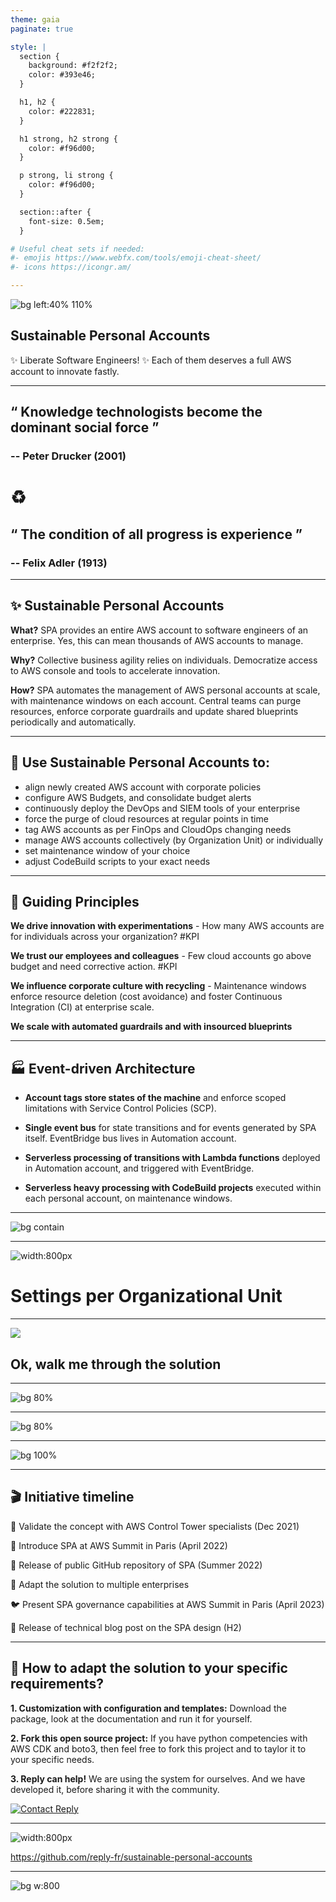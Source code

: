 ```yaml
---
theme: gaia
paginate: true

style: |
  section {
    background: #f2f2f2;
    color: #393e46;
  }

  h1, h2 {
    color: #222831;
  }

  h1 strong, h2 strong {
    color: #f96d00;
  }

  p strong, li strong {
    color: #f96d00;
  }

  section::after {
    font-size: 0.5em;
  }

# Useful cheat sets if needed:
#- emojis https://www.webfx.com/tools/emoji-cheat-sheet/
#- icons https://icongr.am/

---
```

<!-- _paginate: false -->
<!-- _class: lead -->

![bg left:40% 110%](./media/sustainable-personal-accounts.svg)

## __Sustainable Personal Accounts__

:sparkles: Liberate Software Engineers! :sparkles:
Each of them deserves a full AWS account to innovate fastly.

---
<!-- _class: lead -->
## __“ Knowledge technologists become the dominant social force ”__
### -- Peter Drucker (2001)

# :recycle:

## __“ The condition of all progress is experience ”__
### -- Felix Adler (1913)

---

## :sparkles: Sustainable Personal Accounts

__What?__ SPA provides an entire AWS account to software engineers of an enterprise. Yes, this can mean thousands of AWS accounts to manage.

__Why?__ Collective business agility relies on individuals. Democratize access to AWS console and tools to accelerate innovation.

__How?__ SPA automates the management of AWS personal accounts at scale, with maintenance windows on each account. Central teams can purge resources, enforce corporate guardrails and update shared blueprints periodically and automatically.

---

## :telescope: Use Sustainable Personal Accounts to:

- align newly created AWS account with corporate policies
- configure AWS Budgets, and consolidate budget alerts
- continuously deploy the DevOps and SIEM tools of your enterprise
- force the purge of cloud resources at regular points in time
- tag AWS accounts as per FinOps and CloudOps changing needs
- manage AWS accounts collectively (by Organization Unit) or individually
- set maintenance window of your choice
- adjust CodeBuild scripts to your exact needs

---
## :rainbow: Guiding Principles

<!--
What is making this project different?

Let us explain the mental models that explain our terms of reference, and related Key Performance Indicators.
-->

__We drive innovation with experimentations__ - How many AWS accounts are for individuals across your organization? #KPI

__We trust our employees and colleagues__ - Few cloud accounts go above budget and need corrective action. #KPI

__We influence corporate culture with recycling__ - Maintenance windows enforce resource deletion (cost avoidance) and foster Continuous Integration (CI) at enterprise scale.

__We scale with automated guardrails and with insourced blueprints__

---
## :factory: Event-driven Architecture

* __Account tags store states of the machine__ and enforce scoped limitations with Service Control Policies (SCP).

* __Single event bus__ for state transitions and for events generated by SPA itself. EventBridge bus lives in Automation account.

* __Serverless processing of transitions with Lambda functions__ deployed in Automation account, and triggered with EventBridge.

* __Serverless heavy processing with CodeBuild projects__ executed within each personal account, on maintenance windows.

<!--
Heavy processing include: the update of guardrails, the update of corporate blueprints, and the purge of cloud resources.
-->

---
<!-- _paginate: false -->
![bg contain](./media/reference-architecture.svg)

---
<!-- _class: lead -->
![width:800px](./media/organizational-units.svg)

# Settings per Organizational Unit

---
<!-- _class: lead -->
<!-- _paginate: false -->
![](https://icongr.am/octicons/gift.svg?size=256&color=f96d00)
## Ok, walk me through the solution

---
<!-- _paginate: false -->
<style scoped>
section {
  background: orange;
}
</style>
![bg 80%](./media/budget-alarm-message.png)

---
<!-- _paginate: false -->
<style scoped>
section {
  background: orange;
}
</style>
![bg 80%](./media/budget-administrator-message.png)

---
<!-- _paginate: false -->
![bg 100%](./media/cloudwatch-dashboard.png)

---
## :clapper: Initiative timeline

🥚 Validate the concept with AWS Control Tower specialists (Dec 2021)

🐣 Introduce SPA at AWS Summit in Paris (April 2022)

🐤 Release of public GitHub repository of SPA (Summer 2022)

🐥 Adapt the solution to multiple enterprises

🐦 Present SPA governance capabilities at AWS Summit in Paris (April 2023)

🐧 Release of technical blog post on the SPA design (H2)


---
## <!--fit--> :beers: How to adapt the solution to your specific requirements?

__1. Customization with configuration and templates:__ Download the package, look at the documentation and run it for yourself.

__2. Fork this open source project:__ If you have python competencies with AWS CDK and boto3, then feel free to fork this project and to taylor it to your specific needs.

__3. Reply can help!__ We are using the system for ourselves. And we have developed it, before sharing it with the community.


[![Contact Reply](https://d11wkw82a69pyn.cloudfront.net/siteassets/images/logos/companies/reply-corporate-logo.png)](https://www.reply.com/)

---
<!-- _class: lead -->
![width:800px](./media/sustainable-personal-accounts.svg)

https://github.com/reply-fr/sustainable-personal-accounts

---
<!-- _paginate: false -->
<!-- _class: lead -->
![bg w:800](./media/reply-logo.png)
